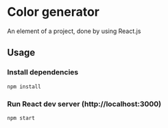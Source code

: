 # Color generator

An element of a project, done by using React.js

## Usage

### Install dependencies

```
npm install
```

### Run React dev server (http://localhost:3000)

```
npm start
```


